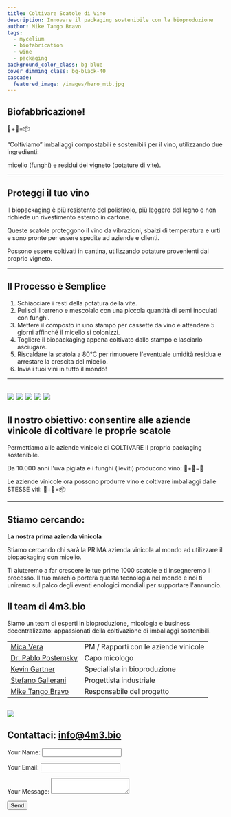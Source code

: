 ```yaml
---
title: Coltivare Scatole di Vino
description: Innovare il packaging sostenibile con la bioproduzione
author: Mike Tango Bravo
tags:
  - mycelium
  - biofabrication
  - wine
  - packaging
background_color_class: bg-blue
cover_dimming_class: bg-black-40
cascade:
  featured_image: /images/hero_mtb.jpg
---
```


## Biofabbricazione! 
🍄+🍇=📦

“Coltiviamo” imballaggi compostabili e sostenibili per il vino, utilizzando due ingredienti:

micelio (funghi) e
residui del vigneto (potature di vite).

---

## Proteggi il tuo vino

Il biopackaging è più resistente del polistirolo, più leggero del legno e non richiede un rivestimento esterno in cartone.

Queste scatole proteggono il vino da vibrazioni, sbalzi di temperatura e urti e sono pronte per essere spedite ad aziende e clienti.

Possono essere coltivati ​​in cantina, utilizzando potature provenienti dal proprio vigneto.

---

## Il Processo è Semplice

1. Schiacciare i resti della potatura della vite.
2. Pulisci il terreno e mescolalo con una piccola quantità di semi inoculati con funghi.
3. Mettere il composto in uno stampo per cassette da vino e attendere 5 giorni affinché il micelio si colonizzi.
4. Togliere il biopackaging appena coltivato dallo stampo e lasciarlo asciugare.
5. Riscaldare la scatola a 80°C per rimuovere l'eventuale umidità residua e arrestare la crescita del micelio.
6. Invia i tuoi vini in tutto il mondo!

---


![](/images/bluesky.jpg)
![](/images/2box_lid.jpg)
![](/images/sixbottle.jpg)
![](/images/empty_shadow.jpg)
![](/images/oblique_box.jpg)
---

## Il nostro obiettivo: consentire alle aziende vinicole di coltivare le proprie scatole

Permettiamo alle aziende vinicole di COLTIVARE il proprio packaging sostenibile.

Da 10.000 anni l'uva pigiata e i funghi (lieviti) producono vino: 🍄+🍇=🍷

Le aziende vinicole ora possono produrre vino e coltivare imballaggi dalle STESSE viti: 🍄+🍇=📦

---

## Stiamo cercando:

**La nostra prima azienda vinicola**

Stiamo cercando chi sarà la PRIMA azienda vinicola al mondo ad utilizzare il biopackaging con micelio.

Ti aiuteremo a far crescere le tue prime 1000 scatole e ti insegneremo il processo. Il tuo marchio porterà questa tecnologia nel mondo e noi ti uniremo sul palco degli eventi enologici mondiali per supportare l'annuncio.
## Il team di 4m3.bio

Siamo un team di esperti in bioproduzione, micologia e business decentralizzato: appassionati della coltivazione di imballaggi sostenibili.


|                                                                                |                                       |
| ------------------------------------------------------------------------------ | ------------------------------------- |
| [Mica Vera](https://www.linkedin.com/in/mica-vera-fernández-0b136a1/)          | PM / Rapporti con le aziende vinicole |
| [Dr. Pablo Postemsky](https://www.linkedin.com/in/pablo-d-postemsky-70009896/) | Capo micologo                         |
| [Kevin Gartner](https://youtu.be/dQw4w9WgXcQ?si=-2hPaneFe2LBzwxd)              | Specialista in bioproduzione          |
| [Stefano Gallerani ](https://www.linkedin.com/in/stefano-gallerani-8836001a0/) | Progettista industriale               |
| [Mike Tango Bravo](https://www.linkedin.com/in/barrowmike/)                    | Responsabile del progetto             |
![](/images/two_squares.jpg)
---

## Contattaci: info@4m3.bio

<form name="contact" method="POST" data-netlify="true">
  <input type="hidden" name="form-name" value="contact">
  <p><label>Your Name: <input type="text" name="name"></label></p>
  <p><label>Your Email: <input type="email" name="email"></label></p>
  <p><label>Your Message: <textarea name="message"></textarea></label></p>
  <p><button type="submit">Send</button></p>
</form>

